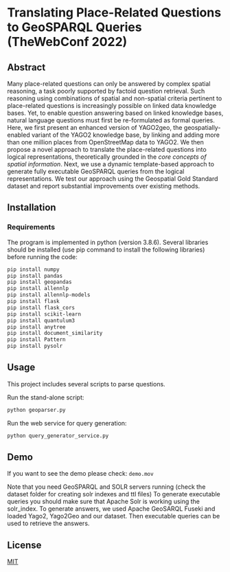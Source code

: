 # Translating Place-Related Questions to GeoSPARQL Queries (TheWebConf 2022)

## Abstract
Many place-related questions can only be answered by complex spatial reasoning, a task poorly supported by factoid question retrieval. Such reasoning using combinations of spatial and non-spatial criteria pertinent to place-related questions is increasingly possible on linked data knowledge bases. Yet, to enable question answering based on linked knowledge bases, natural language questions must first be re-formulated as formal queries. Here, we first present an enhanced version of YAGO2geo, the geospatially-enabled variant of the YAGO2 knowledge base, by linking and adding more than one million places from OpenStreetMap data to YAGO2. We then propose a novel approach to translate the place-related questions into logical representations, theoretically grounded in the _core concepts of spatial information_. Next, we use a dynamic template-based approach to generate fully executable GeoSPARQL queries from the logical representations. We test our approach using the Geospatial Gold Standard dataset and report substantial improvements over existing methods.

## Installation

### Requirements

The program is implemented in python (version 3.8.6). Several libraries should be installed (use pip command to install
the following libraries) before running the code:

```bash
pip install numpy
pip install pandas
pip install geopandas
pip install allennlp
pip install allennlp-models
pip install flask
pip install flask_cors
pip install scikit-learn
pip install quantulum3
pip install anytree
pip install document_similarity
pip install Pattern
pip install pysolr
```

## Usage

This project includes several scripts to parse questions.

Run the stand-alone script:

```python
python geoparser.py
```

Run the web service for query generation:

```python
python query_generator_service.py
```

## Demo
If you want to see the demo please check: ```demo.mov```

Note that you need GeoSPARQL and SOLR servers running (check the dataset folder for creating solr indexes and ttl files)
To generate executable queries you should make sure that Apache Solr is working using the solr_index.
To generate answers, we used Apache GeoSARQL Fuseki and loaded Yago2, Yago2Geo and our dataset. Then executable queries can be used to retrieve the answers.
## License

[MIT](https://opensource.org/licenses/MIT)
